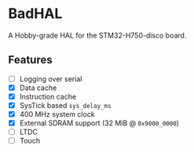 # BadHAL

A Hobby-grade HAL for the STM32-H750-disco board.

## Features

- [ ] Logging over serial
- [x] Data cache
- [x] Instruction cache
- [x] SysTick based `sys_delay_ms`
- [x] 400 MHz system clock
- [x] External SDRAM support (32 MiB @ `0x9000_0000`)
- [ ] LTDC
- [ ] Touch
